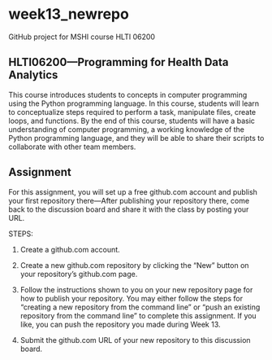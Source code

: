 # week13_newrepo
GitHub project for MSHI course HLTI 06200

## HLTI06200—Programming for Health Data Analytics
This course introduces students to concepts in computer programming using the Python programming language. In this course, students will learn to conceptualize steps required to perform a task, manipulate files, create loops, and functions. By the end of this course, students will have a basic understanding of computer programming, a working knowledge of the Python programming language, and they will be able to share their scripts to collaborate with other team members.

## Assignment
For this assignment, you will set up a free github.com account and publish your first repository there—After publishing your repository there, come back to the discussion board and share it with the class by posting your URL.  

STEPS:

1. Create a github.com account. 

2. Create a new github.com repository by clicking the “New” button on your repository’s github.com page. 

3. Follow the instructions shown to you on your new repository page for how to publish your repository. You may either follow the steps for “creating a new repository from the command line” or “push an existing repository from the command line” to complete this assignment. If you like, you can push the repository you made during Week 13. 

4. Submit the github.com URL of your new repository to this discussion board. 
